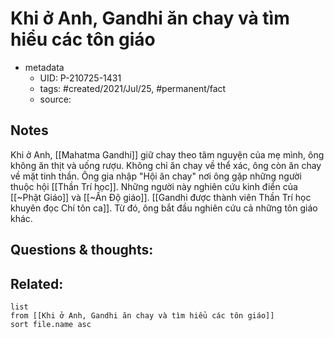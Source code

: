 # Khi ở Anh, Gandhi ăn chay và tìm hiểu các tôn giáo

- metadata
	- UID: P-210725-1431
	- tags: #created/2021/Jul/25, #permanent/fact 
	- source: 

## Notes
Khi ở Anh, [[Mahatma Gandhi]] giữ chay theo tâm nguyện của mẹ mình, ông không ăn thịt và uống rượu. 
Không chỉ ăn chay về thể xác, ông còn ăn chay về mặt tinh thần. Ông gia nhập "Hội ăn chay" nơi ông gặp những người thuộc hội [[Thần Trí học]]. Những người này nghiên cứu kinh điển của [[~Phật Giáo]] và [[~Ấn Độ giáo]]. [[Gandhi được thành viên Thần Trí học khuyên đọc Chí tôn ca]]. Từ đó, ông bắt đầu nghiên cứu cả những tôn giáo khác.

## Questions & thoughts:

## Related:
```dataview
list
from [[Khi ở Anh, Gandhi ăn chay và tìm hiểu các tôn giáo]]
sort file.name asc
```
